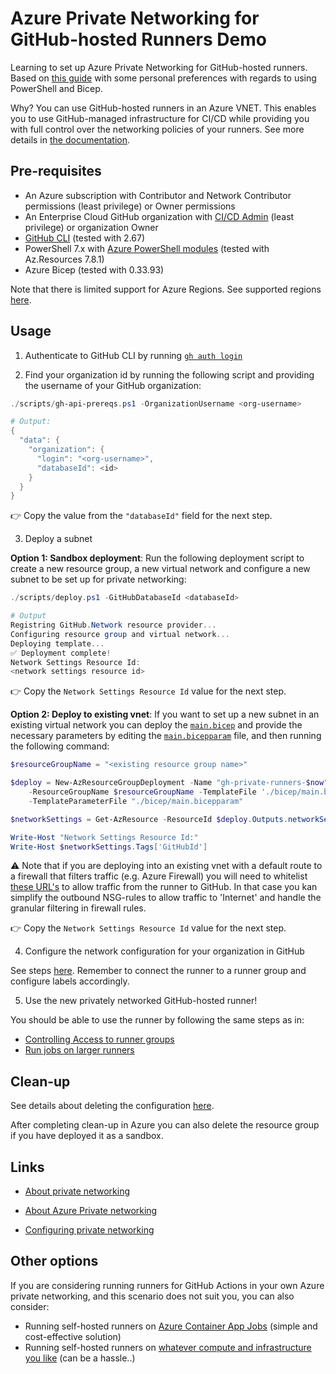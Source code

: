 # Azure Private Networking for GitHub-hosted Runners Demo

Learning to set up Azure Private Networking for GitHub-hosted runners. Based on [this guide](https://docs.github.com/en/organizations/managing-organization-settings/configuring-private-networking-for-github-hosted-runners-in-your-organization) with some personal preferences with regards to using PowerShell and Bicep.

Why? You can use GitHub-hosted runners in an Azure VNET. This enables you to use GitHub-managed infrastructure for CI/CD while providing you with full control over the networking policies of your runners. See more details in [the documentation](https://docs.github.com/en/organizations/managing-organization-settings/about-azure-private-networking-for-github-hosted-runners-in-your-organization).

## Pre-requisites

- An Azure subscription with Contributor and Network Contributor permissions (least privilege) or Owner permissions
- An Enterprise Cloud GitHub organization with [CI/CD Admin](https://github.blog/changelog/2024-09-25-introducing-ci-cd-admin-a-new-pre-defined-organization-role-for-github-actions/) (least privilege) or organization Owner
- [GitHub CLI](https://cli.github.com/) (tested with 2.67)
- PowerShell 7.x with [Azure PowerShell modules](https://learn.microsoft.com/en-us/powershell/azure/install-azure-powershell) (tested with Az.Resources 7.8.1)
- Azure Bicep (tested with 0.33.93)

Note that there is limited support for Azure Regions. See supported regions [here](https://docs.github.com/en/organizations/managing-organization-settings/about-azure-private-networking-for-github-hosted-runners-in-your-organization#about-supported-regions).

## Usage

1. Authenticate to GitHub CLI by running [`gh auth login`](https://cli.github.com/manual/gh_auth_login)

2. Find your organization id by running the following script and providing the username of your GitHub organization:

```powershell
./scripts/gh-api-prereqs.ps1 -OrganizationUsername <org-username>

# Output:
{
  "data": {
    "organization": {
      "login": "<org-username>",
      "databaseId": <id>
    }
  }
}
```

:point_right: Copy the value from the `"databaseId"` field for the next step.

3. Deploy a subnet

**Option 1: Sandbox deployment**: Run the following deployment script to create a new resource group, a new virtual network and configure a new subnet to be set up for private networking:

```powershell
./scripts/deploy.ps1 -GitHubDatabaseId <databaseId>

# Output
Registring GitHub.Network resource provider...
Configuring resource group and virtual network...
Deploying template...
✅ Deployment complete!
Network Settings Resource Id:
<network settings resource id>
```

:point_right: Copy the `Network Settings Resource Id` value for the next step.

**Option 2: Deploy to existing vnet**: If you want to set up a new subnet in an existing virtual network you can deploy the [`main.bicep`](./bicep/main.bicep) and provide the necessary parameters by editing the [`main.bicepparam`](./bicep/main.bicepparam) file, and then running the following command:

```powershell
$resourceGroupName = "<existing resource group name>"

$deploy = New-AzResourceGroupDeployment -Name "gh-private-runners-$now" `
    -ResourceGroupName $resourceGroupName -TemplateFile './bicep/main.bicep' `
    -TemplateParameterFile "./bicep/main.bicepparam"

$networkSettings = Get-AzResource -ResourceId $deploy.Outputs.networkSettingsId.value

Write-Host "Network Settings Resource Id:"
Write-Host $networkSettings.Tags['GitHubId']

```

:warning: Note that if you are deploying into an existing vnet with a default route to a firewall that filters traffic (e.g. Azure Firewall) you will need to whitelist [these URL's](https://docs.github.com/en/actions/hosting-your-own-runners/managing-self-hosted-runners/about-self-hosted-runners#communication-between-self-hosted-runners-and-github) to allow traffic from the runner to GitHub. In that case you kan simplify the outbound NSG-rules to allow traffic to 'Internet' and handle the granular filtering in firewall rules.

:point_right: Copy the `Network Settings Resource Id` value for the next step.

4. Configure the network configuration for your organization in GitHub

See steps [here](https://docs.github.com/en/organizations/managing-organization-settings/configuring-private-networking-for-github-hosted-runners-in-your-organization#creating-a-network-configuration-for-your-organization-in-github). Remember to connect the runner to a runner group and configure labels accordingly.

5. Use the new privately networked GitHub-hosted runner!

You should be able to use the runner by following the same steps as in:

- [Controlling Access to runner groups](https://docs.github.com/en/actions/using-github-hosted-runners/about-larger-runners/controlling-access-to-larger-runners)
- [Run jobs on larger runners](https://docs.github.com/en/actions/using-github-hosted-runners/about-larger-runners/running-jobs-on-larger-runners)

## Clean-up

See details about deleting the configuration [here](https://docs.github.com/en/organizations/managing-organization-settings/configuring-private-networking-for-github-hosted-runners-in-your-organization#deleting-a-subnet).

After completing clean-up in Azure you can also delete the resource group if you have deployed it as a sandbox.

## Links

- [About private networking](https://docs.github.com/en/organizations/managing-organization-settings/about-networking-for-hosted-compute-products-in-your-organization)

- [About Azure Private networking](https://docs.github.com/en/organizations/managing-organization-settings/about-azure-private-networking-for-github-hosted-runners-in-your-organization)

- [Configuring private networking](https://docs.github.com/en/organizations/managing-organization-settings/configuring-private-networking-for-github-hosted-runners-in-your-organization)

## Other options

If you are considering running runners for GitHub Actions in your own Azure private networking, and this scenario does not suit you, you can also consider:

- Running self-hosted runners on [Azure Container App Jobs](https://learn.microsoft.com/en-us/azure/container-apps/tutorial-ci-cd-runners-jobs?tabs=azure-powershell&pivots=container-apps-jobs-self-hosted-ci-cd-github-actions) (simple and cost-effective solution)
- Running self-hosted runners on [whatever compute and infrastructure you like](https://docs.github.com/en/actions/hosting-your-own-runners/managing-self-hosted-runners/about-self-hosted-runners) (can be a hassle..)
